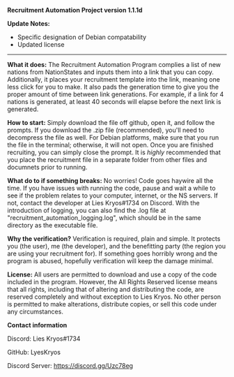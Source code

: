 **Recruitment Automation Project version 1.1.1d**

**Update Notes:**

- Specific designation of Debian compatability
- Updated license
--------------------------

**What it does:**
The Recruitment Automation Program complies a list of new nations from NationStates and inputs them into a link that you can copy. Additionally, it places your recruitment template into the link, meaning one less click for you to make. It also pads the generation time to give you the proper amount of time between link generations. For example, if a link for 4 nations is generated, at least 40 seconds will elapse before the next link is generated.

**How to start:**
Simply download the file off github, open it, and follow the prompts. If you download the .zip file (recommended), you'll need to decompress the file as well. For Debian platforms, make sure that you run the file in the terminal; otherwise, it will not open. Once you are finished recruiting, you can simply close the prompt. It is *highly* recommended that you place the recruitment file in a separate folder from other files and documnets prior to running.

**What do to if something breaks:**
No worries! Code goes haywire all the time. If you have issues with running the code, pause and wait a while to see if the problem relates to your computer, internet, or the NS servers. If not, contact the developer at Lies Kryos#1734 on Discord. With the introduction of logging, you can also find the .log file at "recruitment_automation_logging.log", which should be in the same directory as the executable file. 

**Why the verification?**
Verification is required, plain and simple. It protects you (the user), me (the developer), and the benefitting party (the region you are using your recruitment for). If something goes horribly wrong and the program is abused, hopefully verification will keep the damage minimal.

**License:**
All users are permitted to download and use a copy of the code included in the program. However, the All Rights Reserved license means that all rights, including that of altering and distributing the code, are reserved completely and without exception to Lies Kryos. No other person is permitted to make alterations, distribute copies, or sell this code under any circumstances. 

**Contact information**

Discord: Lies Kryos#1734

GitHub: LyesKryos

Discord Server: https://discord.gg/Uzc78eg

